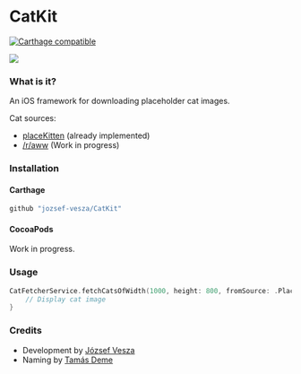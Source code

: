 # CatKit

[![Carthage compatible](https://img.shields.io/badge/Carthage-compatible-4BC51D.svg?style=flat)](https://github.com/Carthage/Carthage)

![][1]

### What is it?

An iOS framework for downloading placeholder cat images.

Cat sources:

* [placeKitten][2] (already implemented)
* [/r/aww][3] (Work in progress)

### Installation

#### Carthage

````bash
github "jozsef-vesza/CatKit"
````

#### CocoaPods

Work in progress.

### Usage

```swift
CatFetcherService.fetchCatsOfWidth(1000, height: 800, fromSource: .PlaceKitten) { image, error in
    // Display cat image
}
```

### Credits

* Development by [József Vesza][4]
* Naming by [Tamás Deme][5]

[1]: http://i.imgur.com/IP4j2Zt.png
[2]: http://placekitten.com
[3]: http://www.reddit.com/r/aww/
[4]: https://twitter.com/j_vesza
[5]: https://twitter.com/tomzorz_